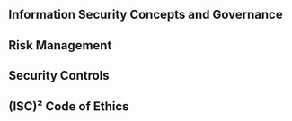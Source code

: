 ## Information Security Concepts and Governance

## Risk Management

## Security Controls

## (ISC)² Code of Ethics